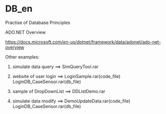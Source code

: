 # DB_en
Practise of Database Principles


ADO.NET Overview

https://docs.microsoft.com/en-us/dotnet/framework/data/adonet/ado-net-overview


Other examples:

1.  simulate data query ==>  SimQueryTool.rar
   
2.  website of user login ==> LoginSample.rar(code_file) LoginDB_CaseSensor.rar(db_file)
    
3.  sample of DropDownList ==>  DDListDemo.rar

4.  simulate data modify ==> DemoUpdateData.rar(code_file) LoginDB_CaseSensor.rar(db_file)
